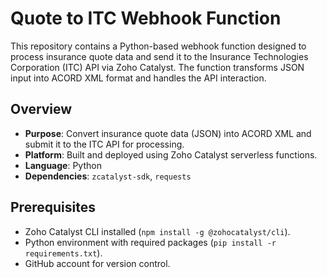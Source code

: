 # Quote to ITC Webhook Function

This repository contains a Python-based webhook function designed to process insurance quote data and send it to the Insurance Technologies Corporation (ITC) API via Zoho Catalyst. The function transforms JSON input into ACORD XML format and handles the API interaction.

## Overview

- **Purpose**: Convert insurance quote data (JSON) into ACORD XML and submit it to the ITC API for processing.
- **Platform**: Built and deployed using Zoho Catalyst serverless functions.
- **Language**: Python
- **Dependencies**: `zcatalyst-sdk`, `requests`

## Prerequisites

- Zoho Catalyst CLI installed (`npm install -g @zohocatalyst/cli`).
- Python environment with required packages (`pip install -r requirements.txt`).
- GitHub account for version control.

